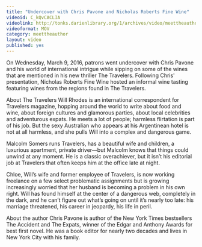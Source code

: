 ```yaml
---
title: "Undercover with Chris Pavone and Nicholas Roberts Fine Wine"
videoid: C_kQvCACLIA
videolink: http://tonks.darienlibrary.org/1/archives/video/meettheauthor/20160309_chris_pavone.mov
videoformat: MOV
category: meettheauthor
layout: video
published: yes
---
```


On Wednesday, March 9, 2016, patrons went undercover with Chris Pavone and his world of international intrigue while sipping on some of the wines that are mentioned in his new thriller The Travelers. Following Chris' presentation, Nicholas Roberts Fine Wine hosted an informal wine tasting featuring wines from the regions found in The Travelers.

About The Travelers
Will Rhodes is an international correspondent for Travelers magazine, hopping around the world to write about food and wine, about foreign cultures and glamorous parties, about local celebrities and adventurous expats. He meets a lot of people; harmless flirtation is part of his job. But the sexy Australian who appears at his Argentinean hotel is not at all harmless, and she pulls Will into a complex and dangerous game.

Malcolm Somers runs Travelers, has a beautiful wife and children, a luxurious apartment, private driver—but Malcolm knows that things could unwind at any moment. He is a classic overachiever, but it isn’t his editorial job at Travelers that often keeps him at the office late at night.

Chloe, Will’s wife and former employee of Travelers, is now working freelance on a few select problematic assignments but is growing increasingly worried that her husband is becoming a problem in his own right. Will has found himself at the center of a dangerous web, completely in the dark, and he can’t figure out what’s going on until it’s nearly too late: his marriage threatened, his career in jeopardy, his life in peril.

About the author
Chris Pavone is author of the New York Times bestsellers The Accident and The Expats, winner of the Edgar and Anthony Awards for best first novel. He was a book editor for nearly two decades and lives in New York City with his family.